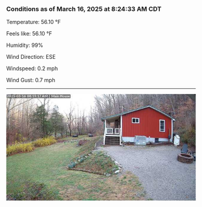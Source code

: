 ### Conditions as of March 16, 2025 at 8:24:33 AM CDT 

Temperature: 56.10 &deg;F

Feels like: 56.10 &deg;F

Humidity: 99%

Wind Direction: ESE

Windspeed: 0.2 mph

Wind Gust: 0.7 mph

---

<img src="./images/latest.jpeg"/>

